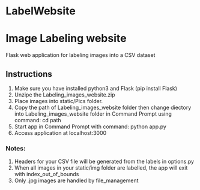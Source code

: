 # LabelWebsite
# Image Labeling website
Flask web application for labeling images into a CSV dataset

## Instructions
1. Make sure you have installed python3 and Flask (pip install Flask)
2. Unzipe the Labeling_images_website.zip
2. Place images into static/Pics folder.
3. Copy the path of Labeling_images_website folder then change diectory into Labeling_images_website folder in Command Prompt using command: cd path 
4. Start app in Command Prompt with command: python app.py
5. Access application at localhost:3000

### Notes:
1. Headers for your CSV file will be generated from the labels in options.py
2. When all images in your static/img folder are labelled, the app will exit with index_out_of_bounds
3. Only .jpg images are handled by file_management
